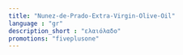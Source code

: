 ```yaml
---
title: "Nunez-de-Prado-Extra-Virgin-Olive-Oil"
language : "gr"
description_short : "ελαιόλαδο"
promotions: "fiveplusone"
---
```


